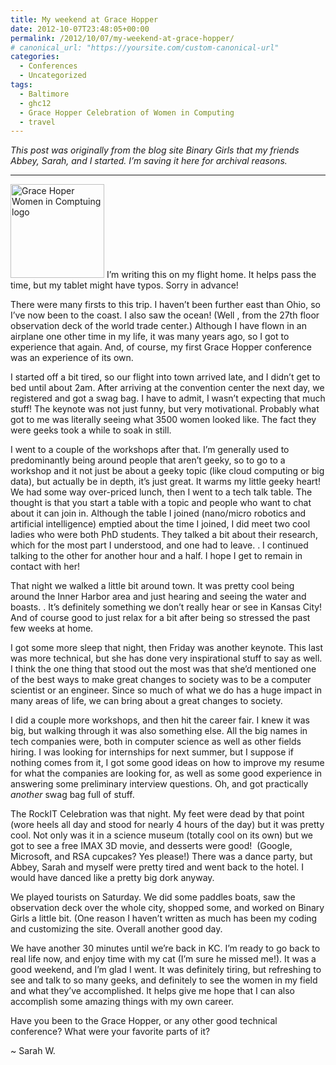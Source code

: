 ```yaml
---
title: My weekend at Grace Hopper
date: 2012-10-07T23:48:05+00:00
permalink: /2012/10/07/my-weekend-at-grace-hopper/
# canonical_url: "https://yoursite.com/custom-canonical-url"
categories:
  - Conferences
  - Uncategorized
tags:
  - Baltimore
  - ghc12
  - Grace Hopper Celebration of Women in Computing
  - travel
---
```

_This post was originally from the blog site Binary Girls that my friends Abbey, Sarah, and I started. I’m saving it here for archival reasons._

* * *

<img class="alignright size-full wp-image-279" src="http://sarahwithee.com/wp-content/uploads/GracehopperLogoDark-150x150.jpg" alt="Grace Hoper Women in Comptuing logo" width="150" height="150" /> I&#8217;m writing this on my flight home. It helps pass the time, but my tablet might have typos. Sorry in advance!

There were many firsts to this trip. I haven&#8217;t been further east than Ohio, so I&#8217;ve now been to the coast. I also saw the ocean!<!--more--> (Well , from the 27th floor observation deck of the world trade center.) Although I have flown in an airplane one other time in my life, it was many years ago, so I got to experience that again. And, of course, my first Grace Hopper conference was an experience of its own.

I started off a bit tired, so our flight into town arrived late, and I didn&#8217;t get to bed until about 2am. After arriving at the convention center the next day, we registered and got a swag bag. I have to admit, I wasn&#8217;t expecting that much stuff! The keynote was not just funny, but very motivational. Probably what got to me was literally seeing what 3500 women looked like. The fact they were geeks took a while to soak in still.

I went to a couple of the workshops after that. I&#8217;m generally used to predominantly being around people that aren&#8217;t geeky, so to go to a workshop and it not just be about a geeky topic (like cloud computing or big data), but actually be in depth, it&#8217;s just great. It warms my little geeky heart! We had some way over-priced lunch, then I went to a tech talk table. The thought is that you start a table with a topic and people who want to chat about it can join in. Although the table I joined (nano/micro robotics and artificial intelligence) emptied about the time I joined, I did meet two cool ladies who were both PhD students. They talked a bit about their research, which for the most part I understood, and one had to leave. . I continued talking to the other for another hour and a half. I hope I get to remain in contact with her!

That night we walked a little bit around town. It was pretty cool being around the Inner Harbor area and just hearing and seeing the water and boasts. . It&#8217;s definitely something we don&#8217;t really hear or see in Kansas City! And of course good to just relax for a bit after being so stressed the past few weeks at home.

I got some more sleep that night, then Friday was another keynote. This last was more technical, but she has done very inspirational stuff to say as well. I think the one thing that stood out the most was that she&#8217;d mentioned one of the best ways to make great changes to society was to be a computer scientist or an engineer. Since so much of what we do has a huge impact in many areas of life, we can bring about a great changes to society.

I did a couple more workshops, and then hit the career fair. I knew it was big, but walking through it was also something else. All the big names in tech companies were, both in computer science as well as other fields hiring. I was looking for internships for next summer, but I suppose if nothing comes from it, I got some good ideas on how to improve my resume for what the companies are looking for, as well as some good experience in answering some preliminary interview questions. Oh, and got practically _another_ swag bag full of stuff.

The RockIT Celebration was that night. My feet were dead by that point (wore heels all day and stood for nearly 4 hours of the day) but it was pretty cool. Not only was it in a science museum (totally cool on its own) but we got to see a free IMAX 3D movie, and desserts were good!  (Google, Microsoft, and RSA cupcakes? Yes please!) There was a dance party, but Abbey, Sarah and myself were pretty tired and went back to the hotel. I would have danced like a pretty big dork anyway.

We played tourists on Saturday. We did some paddles boats, saw the observation deck over the whole city, shopped some, and worked on Binary Girls a little bit. (One reason I haven&#8217;t written as much has been my coding and customizing the site. Overall another good day.

We have another 30 minutes until we&#8217;re back in KC. I&#8217;m ready to go back to real life now, and enjoy time with my cat (I&#8217;m sure he missed me!). It was a good weekend, and I&#8217;m glad I went. It was definitely tiring, but refreshing to see and talk to so many geeks, and definitely to see the women in my field and what they&#8217;ve accomplished. It helps give me hope that I can also accomplish some amazing things with my own career.

Have you been to the Grace Hopper, or any other good technical conference? What were your favorite parts of it?

~ Sarah W.